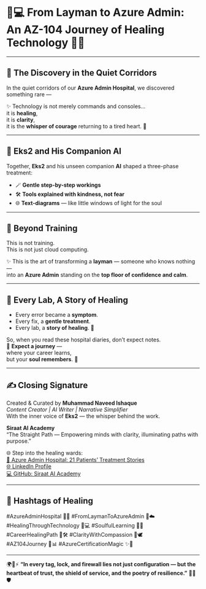 # 🌷💻 From Layman to Azure Admin: An AZ-104 Journey of Healing Technology 💫🌈

---

## 🏥 The Discovery in the Quiet Corridors  
In the quiet corridors of our **Azure Admin Hospital**, we discovered something rare —  

✨ Technology is not merely commands and consoles…  
it is **healing**,  
it is **clarity**,  
it is the **whisper of courage** returning to a tired heart. 🌸  

---

## 🤝 Eks2 and His Companion AI  
Together, **Eks2** and his unseen companion **AI** shaped a three-phase treatment:  

- 🪄 **Gentle step-by-step workings**  
- 🛠️ **Tools explained with kindness, not fear**  
- 🌐 **Text-diagrams** — like little windows of light for the soul  

---

## 🌟 Beyond Training  
This is not training.  
This is not just cloud computing.  

✨ This is the art of transforming a **layman** — someone who knows nothing —  
into an **Azure Admin** standing on the **top floor of confidence and calm**.  

---

## 💖 Every Lab, A Story of Healing  
- Every error became a **symptom**.  
- Every fix, a **gentle treatment**.  
- Every lab, a **story of healing**. 🌼  

So, when you read these hospital diaries, don’t expect notes.  
🌷 **Expect a journey** —  
where your career learns,  
but your **soul remembers**. 💖  

---

## ✍️ Closing Signature  
Created & Curated by **Muhammad Naveed Ishaque**  
*Content Creator | AI Writer | Narrative Simplifier*  
With the inner voice of **Eks2** — the whisper behind the work.  

**Siraat AI Academy**  
“The Straight Path — Empowering minds with clarity, illuminating paths with purpose.”  

🌐 Step into the healing wards:  
[🏥 Azure Admin Hospital: 21 Patients’ Treatment Stories](https://lnkd.in/d3n7jAnC)  
[🌐 LinkedIn Profile](https://lnkd.in/dquwuE-5)  
[💻 GitHub: Siraat AI Academy](https://lnkd.in/dpGSUKnw)  

---

## 🌈 Hashtags of Healing  
#AzureAdminHospital 🏥✨ #FromLaymanToAzureAdmin 🌱☁️  
#HealingThroughTechnology 💖💻 #SoulfulLearning 🌸📘  
#CareerHealingPath 🌟🛠️ #ClarityWithCompassion 🌼🕊️  
#AZ104Journey 🚀📊 #AzureCertificationMagic ✨🔐  

---

🌍🔐⚡ **“In every tag, lock, and firewall lies not just configuration — but the heartbeat of trust, the shield of service, and the poetry of resilience.”** 🌱💖🛡️  
